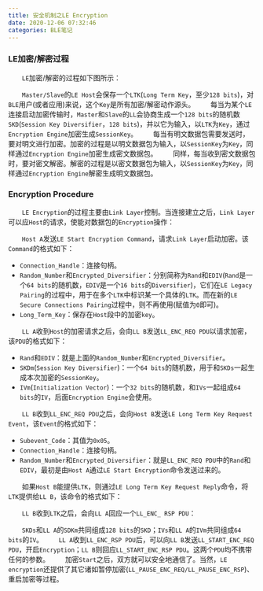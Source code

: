 ```yaml
---
title: 安全机制之LE Encryption
date: 2020-12-06 07:32:46
categories: BLE笔记
---
```

### LE加密/解密过程

&emsp;&emsp;`LE`加密/解密的过程如下图所示：<!--more-->

&emsp;&emsp;`Master/Slave`的`LE Host`会保存一个`LTK`(`Long Term Key`，至少`128 bits`)，对`BLE`用户(或者应用)来说，这个`Key`是所有加密/解密动作源头。
&emsp;&emsp;每当为某个`LE`连接启动加密传输时，`Master`和`Slave`的`LL`会协商生成一个`128 bits`的随机数`SKD`(`Session Key Diversifier`，`128 bits`)，并以它为输入，以`LTK`为`Key`，通过`Encryption Engine`加密生成`SessionKey`。
&emsp;&emsp;每当有明文数据包需要发送时，要对明文进行加密。加密的过程是以明文数据包为输入，以`SessionKey`为`Key`，同样通过`Encryption Engine`加密生成密文数据包。
&emsp;&emsp;同样，每当收到密文数据包时，要对密文解密。解密的过程是以密文数据包为输入，以`SessionKey`为`Key`，同样通过`Encryption Engine`解密生成明文数据包。

### Encryption Procedure

&emsp;&emsp;`LE Encryption`的过程主要由`Link Layer`控制。当连接建立之后，`Link Layer`可以应`Host`的请求，使能对数据包的`Encryption`操作：

&emsp;&emsp;`Host A`发送`LE Start Encryption Command`，请求`Link Layer`启动加密。该`Command`的格式如下：

- `Connection_Handle`：连接句柄。
- `Random_Number`和`Encrypted_Diversifier`：分别简称为`Rand`和`EDIV`(`Rand`是一个`64 bits`的随机数，`EDIV`是一个`16 bits`的`Diversifier`)，它们在`LE Legacy Pairing`的过程中，用于在多个`LTK`中标识某一个具体的`LTK`。而在新的`LE Secure Connections Pairing`过程中，则不再使用(赋值为`0`即可)。
- `Long_Term_Key`：保存在`Host`段中的加密`key`。

&emsp;&emsp;`LL A`收到`Host`的加密请求之后，会向`LL B`发送`LL_ENC_REQ PDU`以请求加密，该`PDU`的格式如下：

- `Rand`和`EDIV`：就是上面的`Random_Number`和`Encrypted_Diversifier`。
- `SKDm`(`Session Key Diversifier`)：一个`64 bits`的随机数，用于和`SKDs`一起生成本次加密的`SessionKey`。
- `IVm`(`Initialization Vector`)：一个`32 bits`的随机数，和`IVs`一起组成`64 bits`的`IV`，后面`Encryption Engine`会使用。

&emsp;&emsp;`LL B`收到`LL_ENC_REQ PDU`之后，会向`Host B`发送`LE Long Term Key Request Event`，该`Event`的格式如下：

- `Subevent_Code`：其值为`0x05`。
- `Connection_Handle`：连接句柄。
- `Random_Number`和`Encrypted_Diversifier`：就是`LL_ENC_REQ PDU`中的`Rand`和`EDIV`，最初是由`Host A`通过`LE Start Encryption`命令发送过来的。

&emsp;&emsp;如果`Host B`能提供`LTK`，则通过`LE Long Term Key Request Reply`命令，将`LTK`提供给`LL B`，该命令的格式如下：

&emsp;&emsp;`LL B`收到`LTK`之后，会向`LL A`回应一个`LL_ENC_ RSP PDU`：

&emsp;&emsp;`SKDs`和`LL A`的`SDKm`共同组成`128 bits`的`SKD`；`IVs`和`LL A`的`IVm`共同组成`64 bits`的`IV`。
&emsp;&emsp;`LL A`收到`LL_ENC_RSP PDU`后，可以向`LL B`发送`LL_START_ENC_REQ PDU`，开启`Encryption`；`LL B`则回应`LL_START_ENC_RSP PDU`。这两个`PDU`均不携带任何的参数。
&emsp;&emsp;加密`Start`之后，双方就可以安全地通信了。当然，`LE encryption`还提供了其它诸如暂停加密(`LL_PAUSE_ENC_REQ/LL_PAUSE_ENC_RSP`)、重启加密等过程。